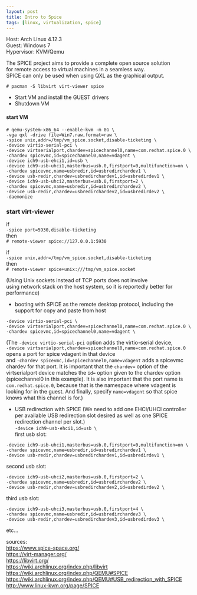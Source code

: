 ```yaml
---
layout: post
title: Intro to Spice
tags: [linux, virtualization, spice]
---
```


Host: Arch Linux 4.12.3<br>
Guest: Windows 7<br>
Hypervisor: KVM/Qemu<br>

The SPICE project aims to provide a complete open source solution<br>
for remote access to virtual machines in a seamless way.<br>
SPICE can only be used when using QXL as the graphical output.<br>

`# pacman -S libvirt virt-viewer spice`

- Start VM and install the GUEST drivers
- Shutdown VM

#### start VM
```
# qemu-system-x86_64 --enable-kvm -m 8G \
-vga qxl -drive file=Win7.raw,format=raw \
-spice unix,addr=/tmp/vm_spice.socket,disable-ticketing \
-device virtio-serial-pci \
-device virtserialport,chardev=spicechannel0,name=com.redhat.spice.0 \
-chardev spicevmc,id=spicechannel0,name=vdagent \
-device ich9-usb-ehci1,id=usb \
-device ich9-usb-uhci1,masterbus=usb.0,firstport=0,multifunction=on \
-chardev spicevmc,name=usbredir,id=usbredirchardev1 \
-device usb-redir,chardev=usbredirchardev1,id=usbredirdev1 \
-device ich9-usb-uhci2,masterbus=usb.0,firstport=2 \
-chardev spicevmc,name=usbredir,id=usbredirchardev2 \
-device usb-redir,chardev=usbredirchardev2,id=usbredirdev2 \
-daemonize
```

### start virt-viewer
if<br>
`-spice port=5930,disable-ticketing`<br>
then<br>
`# remote-viewer spice://127.0.0.1:5930`

if<br>
`-spice unix,addr=/tmp/vm_spice.socket,disable-ticketing`<br>
then<br>
`# remote-viewer spice+unix:///tmp/vm_spice.socket`

(Using Unix sockets instead of TCP ports does not involve <br>
using network stack on the host system, so it is reportedly better for performance)


- booting with SPICE as the remote desktop protocol, including the support for copy and paste from host
```
-device virtio-serial-pci \
-device virtserialport,chardev=spicechannel0,name=com.redhat.spice.0 \
-chardev spicevmc,id=spicechannel0,name=vdagent \
```

(The `-device virtio-serial-pci` option adds the virtio-serial device,<br> 
`-device virtserialport,chardev=spicechannel0,name=com.redhat.spice.0` opens a port for spice vdagent in that device<br>
and `-chardev spicevmc,id=spicechannel0,name=vdagent` adds a spicevmc chardev for that port. 
It is important that the `chardev=` option of the virtserialport device matches the `id=` option given to the chardev option (spicechannel0 in this example). 
It is also important that the port name is `com.redhat.spice.0`, because that is the namespace where vdagent is looking for in the guest. 
And finally, specify `name=vdagent` so that spice knows what this channel is for.)


- USB redirection with SPICE
(We need to add one EHCI/UHCI controller per available USB redirection slot desired as well as one SPICE redirection channel per slot.)<br>
`-device ich9-usb-ehci1,id=usb \`<br>
first usb slot:<br>
```
-device ich9-usb-uhci1,masterbus=usb.0,firstport=0,multifunction=on \
-chardev spicevmc,name=usbredir,id=usbredirchardev1 \
-device usb-redir,chardev=usbredirchardev1,id=usbredirdev1 \
```
second usb slot:<br>
```
-device ich9-usb-uhci2,masterbus=usb.0,firstport=2 \
-chardev spicevmc,name=usbredir,id=usbredirchardev2 \
-device usb-redir,chardev=usbredirchardev2,id=usbredirdev2 \
```
third usb slot:<br>
```
-device ich9-usb-uhci3,masterbus=usb.0,firstport=4 \
-chardev spicevmc,name=usbredir,id=usbredirchardev3 \
-device usb-redir,chardev=usbredirchardev3,id=usbredirdev3 \
```
etc...

sources:<br>
https://www.spice-space.org/<br>
https://virt-manager.org/<br>
https://libvirt.org/<br>
https://wiki.archlinux.org/index.php/libvirt<br>
https://wiki.archlinux.org/index.php/QEMU#SPICE<br>
https://wiki.archlinux.org/index.php/QEMU#USB_redirection_with_SPICE<br>
http://www.linux-kvm.org/page/SPICE<br>
